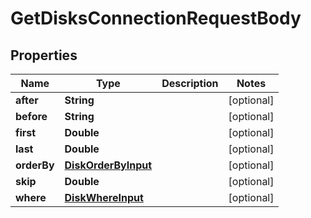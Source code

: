 

# GetDisksConnectionRequestBody


## Properties

Name | Type | Description | Notes
------------ | ------------- | ------------- | -------------
**after** | **String** |  |  [optional]
**before** | **String** |  |  [optional]
**first** | **Double** |  |  [optional]
**last** | **Double** |  |  [optional]
**orderBy** | [**DiskOrderByInput**](DiskOrderByInput.md) |  |  [optional]
**skip** | **Double** |  |  [optional]
**where** | [**DiskWhereInput**](DiskWhereInput.md) |  |  [optional]



